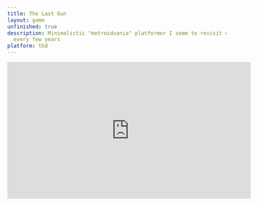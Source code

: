 ```yaml
---
title: The Last Gun
layout: game
unfinished: true
description: Minimalistic "metroidvania" platformer I seem to revisit conceptually
  every few years
platform: tbd
---
```


<iframe width="560" height="315" src="https://www.youtube.com/embed/crpIRsoGdIw" frameborder="0" allow="autoplay; encrypted-media" allowfullscreen></iframe>